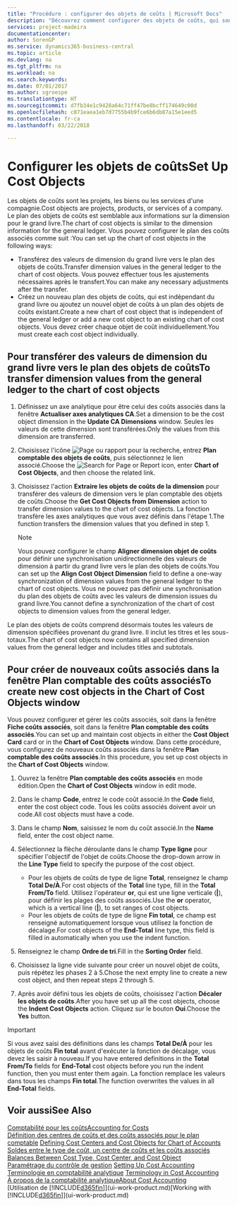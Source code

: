 ```yaml
---
title: "Procédure : configurer des objets de coûts | Microsoft Docs"
description: "Découvrez comment configurer des objets de coûts, qui sont similaires aux dimensions pour le grand livre."
services: project-madeira
documentationcenter: 
author: SorenGP
ms.service: dynamics365-business-central
ms.topic: article
ms.devlang: na
ms.tgt_pltfrm: na
ms.workload: na
ms.search.keywords: 
ms.date: 07/01/2017
ms.author: sgroespe
ms.translationtype: HT
ms.sourcegitcommit: d7fb34e1c9428a64c71ff47be8bcff174649c00d
ms.openlocfilehash: c871eaea1eb7d7755b4b9fce6b6db87a15e1eed5
ms.contentlocale: fr-ca
ms.lasthandoff: 03/22/2018

---
```

# <a name="set-up-cost-objects"></a><span data-ttu-id="a17c5-103">Configurer les objets de coûts</span><span class="sxs-lookup"><span data-stu-id="a17c5-103">Set Up Cost Objects</span></span>
<span data-ttu-id="a17c5-104">Les objets de coûts sont les projets, les biens ou les services d'une compagnie.</span><span class="sxs-lookup"><span data-stu-id="a17c5-104">Cost objects are projects, products, or services of a company.</span></span> <span data-ttu-id="a17c5-105">Le plan des objets de coûts est semblable aux informations sur la dimension pour le grand livre.</span><span class="sxs-lookup"><span data-stu-id="a17c5-105">The chart of cost objects is similar to the dimension information for the general ledger.</span></span> <span data-ttu-id="a17c5-106">Vous pouvez configurer le plan des coûts associés comme suit :</span><span class="sxs-lookup"><span data-stu-id="a17c5-106">You can set up the chart of cost objects in the following ways:</span></span>  

* <span data-ttu-id="a17c5-107">Transférez des valeurs de dimension du grand livre vers le plan des objets de coûts.</span><span class="sxs-lookup"><span data-stu-id="a17c5-107">Transfer dimension values in the general ledger to the chart of cost objects.</span></span> <span data-ttu-id="a17c5-108">Vous pouvez effectuer tous les ajustements nécessaires après le transfert.</span><span class="sxs-lookup"><span data-stu-id="a17c5-108">You can make any necessary adjustments after the transfer.</span></span>  
* <span data-ttu-id="a17c5-109">Créez un nouveau plan des objets de coûts, qui est indépendant du grand livre ou ajoutez un nouvel objet de coûts à un plan des objets de coûts existant.</span><span class="sxs-lookup"><span data-stu-id="a17c5-109">Create a new chart of cost object that is independent of the general ledger or add a new cost object to an existing chart of cost objects.</span></span> <span data-ttu-id="a17c5-110">Vous devez créer chaque objet de coût individuellement.</span><span class="sxs-lookup"><span data-stu-id="a17c5-110">You must create each cost object individually.</span></span>  

## <a name="to-transfer-dimension-values-from-the-general-ledger-to-the-chart-of-cost-objects"></a><span data-ttu-id="a17c5-111">Pour transférer des valeurs de dimension du grand livre vers le plan des objets de coûts</span><span class="sxs-lookup"><span data-stu-id="a17c5-111">To transfer dimension values from the general ledger to the chart of cost objects</span></span>  
1.  <span data-ttu-id="a17c5-112">Définissez un axe analytique pour être celui des coûts associés dans la fenêtre **Actualiser axes analytiques CA**.</span><span class="sxs-lookup"><span data-stu-id="a17c5-112">Set a dimension to be the cost object dimension in the **Update CA Dimensions** window.</span></span> <span data-ttu-id="a17c5-113">Seules les valeurs de cette dimension sont transférées.</span><span class="sxs-lookup"><span data-stu-id="a17c5-113">Only the values from this dimension are transferred.</span></span>  
2.  <span data-ttu-id="a17c5-114">Choisissez l'icône ![Page ou rapport pour la recherche](media/ui-search/search_small.png "icône Page ou rapport pour la recherche"), entrez **Plan comptable des objets de coûts**, puis sélectionnez le lien associé.</span><span class="sxs-lookup"><span data-stu-id="a17c5-114">Choose the ![Search for Page or Report](media/ui-search/search_small.png "Search for Page or Report icon") icon, enter **Chart of Cost Objects**, and then choose the related link.</span></span>  
3.  <span data-ttu-id="a17c5-115">Choisissez l'action **Extraire les objets de coûts de la dimension** pour transférer des valeurs de dimension vers le plan comptable des objets de coûts.</span><span class="sxs-lookup"><span data-stu-id="a17c5-115">Choose the **Get Cost Objects from Dimension** action to transfer dimension values to the chart of cost objects.</span></span> <span data-ttu-id="a17c5-116">La fonction transfère les axes analytiques que vous avez définis dans l'étape 1.</span><span class="sxs-lookup"><span data-stu-id="a17c5-116">The function transfers the dimension values that you defined in step 1.</span></span>  

    > [!NOTE]  
    >  <span data-ttu-id="a17c5-117">Vous pouvez configurer le champ **Aligner dimension objet de coûts** pour définir une synchronisation unidirectionnelle des valeurs de dimension à partir du grand livre vers le plan des objets de coûts.</span><span class="sxs-lookup"><span data-stu-id="a17c5-117">You can set up the **Align Cost Object Dimension**  field to define a one-way synchronization of dimension values from the general ledger to the chart of cost objects.</span></span> <span data-ttu-id="a17c5-118">Vous ne pouvez pas définir une synchronisation du plan des objets de coûts avec les valeurs de dimension issues du grand livre.</span><span class="sxs-lookup"><span data-stu-id="a17c5-118">You cannot define a synchronization of the chart of cost objects to dimension values from the general ledger.</span></span>  

<span data-ttu-id="a17c5-119">Le plan des objets de coûts comprend désormais toutes les valeurs de dimension spécifiées provenant du grand livre. Il inclut les titres et les sous-totaux.</span><span class="sxs-lookup"><span data-stu-id="a17c5-119">The chart of cost objects now contains all specified dimension values from the general ledger and includes titles and subtotals.</span></span>  

## <a name="to-create-new-cost-objects-in-the-chart-of-cost-objects-window"></a><span data-ttu-id="a17c5-120">Pour créer de nouveaux coûts associés dans la fenêtre Plan comptable des coûts associés</span><span class="sxs-lookup"><span data-stu-id="a17c5-120">To create new cost objects in the Chart of Cost Objects window</span></span>  
<span data-ttu-id="a17c5-121">Vous pouvez configurer et gérer les coûts associés, soit dans la fenêtre **Fiche coûts associés**, soit dans la fenêtre **Plan comptable des coûts associés**.</span><span class="sxs-lookup"><span data-stu-id="a17c5-121">You can set up and maintain cost objects in either the **Cost Object Card** card or in the **Chart of Cost Objects** window.</span></span> <span data-ttu-id="a17c5-122">Dans cette procédure, vous configurez de nouveaux coûts associés dans la fenêtre **Plan comptable des coûts associés**.</span><span class="sxs-lookup"><span data-stu-id="a17c5-122">In this procedure, you set up cost objects in the **Chart of Cost Objects** window.</span></span>  

1.  <span data-ttu-id="a17c5-123">Ouvrez la fenêtre **Plan comptable des coûts associés** en mode édition.</span><span class="sxs-lookup"><span data-stu-id="a17c5-123">Open the **Chart of Cost Objects** window in edit mode.</span></span>  
2.  <span data-ttu-id="a17c5-124">Dans le champ **Code**, entrez le code coût associé.</span><span class="sxs-lookup"><span data-stu-id="a17c5-124">In the **Code** field, enter the cost object code.</span></span> <span data-ttu-id="a17c5-125">Tous les coûts associés doivent avoir un code.</span><span class="sxs-lookup"><span data-stu-id="a17c5-125">All cost objects must have a code.</span></span>  
3.  <span data-ttu-id="a17c5-126">Dans le champ **Nom**, saisissez le nom du coût associé.</span><span class="sxs-lookup"><span data-stu-id="a17c5-126">In the **Name** field, enter the cost object name.</span></span>  
4.  <span data-ttu-id="a17c5-127">Sélectionnez la flèche déroulante dans le champ **Type ligne** pour spécifier l'objectif de l'objet de coûts.</span><span class="sxs-lookup"><span data-stu-id="a17c5-127">Choose the drop-down arrow in the **Line Type** field to specify the purpose of the cost object.</span></span>  

    * <span data-ttu-id="a17c5-128">Pour les objets de coûts de type de ligne **Total**, renseignez le champ **Total De/À**.</span><span class="sxs-lookup"><span data-stu-id="a17c5-128">For cost objects of the **Total** line type, fill in the **Total From/To** field.</span></span> <span data-ttu-id="a17c5-129">Utilisez l'opérateur **or**, qui est une ligne verticale (**&#124;**), pour définir les plages des coûts associés.</span><span class="sxs-lookup"><span data-stu-id="a17c5-129">Use the **or** operator, which is a vertical line (**&#124;**), to set ranges of cost objects.</span></span>  
    * <span data-ttu-id="a17c5-130">Pour les objets de coûts de type de ligne **Fin total**, ce champ est renseigné automatiquement lorsque vous utilisez la fonction de décalage.</span><span class="sxs-lookup"><span data-stu-id="a17c5-130">For cost objects of the **End-Total** line type, this field is filled in automatically when you use  the indent function.</span></span>  
5.  <span data-ttu-id="a17c5-131">Renseignez le champ **Ordre de tri**.</span><span class="sxs-lookup"><span data-stu-id="a17c5-131">Fill in the **Sorting Order** field.</span></span>  
6.  <span data-ttu-id="a17c5-132">Choisissez la ligne vide suivante pour créer un nouvel objet de coûts, puis répétez les phases 2 à 5.</span><span class="sxs-lookup"><span data-stu-id="a17c5-132">Chose the next empty line to create a new cost object, and then repeat steps 2 through 5.</span></span>  
7.  <span data-ttu-id="a17c5-133">Après avoir défini tous les objets de coûts, choisissez l'action **Décaler les objets de coûts**.</span><span class="sxs-lookup"><span data-stu-id="a17c5-133">After you have set up all the cost objects, choose the **Indent Cost Objects** action.</span></span> <span data-ttu-id="a17c5-134">Cliquez sur le bouton **Oui**.</span><span class="sxs-lookup"><span data-stu-id="a17c5-134">Choose the **Yes** button.</span></span>  

> [!IMPORTANT]  
>  <span data-ttu-id="a17c5-135">Si vous avez saisi des définitions dans les champs **Total De/À** pour les objets de coûts **Fin total** avant d'exécuter la fonction de décalage, vous devez les saisir à nouveau.</span><span class="sxs-lookup"><span data-stu-id="a17c5-135">If you have entered definitions in the **Total From/To** fields for **End-Total** cost objects before you run the indent function, then you must enter them again.</span></span> <span data-ttu-id="a17c5-136">La fonction remplace les valeurs dans tous les champs **Fin total**.</span><span class="sxs-lookup"><span data-stu-id="a17c5-136">The function overwrites the values in all **End-Total** fields.</span></span>  

## <a name="see-also"></a><span data-ttu-id="a17c5-137">Voir aussi</span><span class="sxs-lookup"><span data-stu-id="a17c5-137">See Also</span></span>  
[<span data-ttu-id="a17c5-138">Comptabilité pour les coûts</span><span class="sxs-lookup"><span data-stu-id="a17c5-138">Accounting for Costs</span></span>](finance-manage-cost-accounting.md)  
<span data-ttu-id="a17c5-139">[Définition des centres de coûts et des coûts associés pour le plan comptable](finance-defining-cost-centers-and-cost-objects-for-chart-of-accounts.md) </span><span class="sxs-lookup"><span data-stu-id="a17c5-139">[Defining Cost Centers and Cost Objects for Chart of Accounts](finance-defining-cost-centers-and-cost-objects-for-chart-of-accounts.md) </span></span>  
<span data-ttu-id="a17c5-140">[Soldes entre le type de coût, un centre de coûts et les coûts associés](finance-balances-between-cost-type-cost-center-and-cost-object.md) </span><span class="sxs-lookup"><span data-stu-id="a17c5-140">[Balances Between Cost Type, Cost Center, and Cost Object](finance-balances-between-cost-type-cost-center-and-cost-object.md) </span></span>  
<span data-ttu-id="a17c5-141">[Paramétrage du contrôle de gestion](finance-set-up-cost-accounting.md) </span><span class="sxs-lookup"><span data-stu-id="a17c5-141">[Setting Up Cost Accounting](finance-set-up-cost-accounting.md) </span></span>  
<span data-ttu-id="a17c5-142">[Terminologie en comptabilité analytique](finance-terminology-in-cost-accounting.md) </span><span class="sxs-lookup"><span data-stu-id="a17c5-142">[Terminology in Cost Accounting](finance-terminology-in-cost-accounting.md) </span></span>  
[<span data-ttu-id="a17c5-143">À propos de la comptabilité analytique</span><span class="sxs-lookup"><span data-stu-id="a17c5-143">About Cost Accounting</span></span>](finance-about-cost-accounting.md)  
<span data-ttu-id="a17c5-144">[Utilisation de [!INCLUDE[d365fin](includes/d365fin_md.md)]](ui-work-product.md)</span><span class="sxs-lookup"><span data-stu-id="a17c5-144">[Working with [!INCLUDE[d365fin](includes/d365fin_md.md)]](ui-work-product.md)</span></span>

